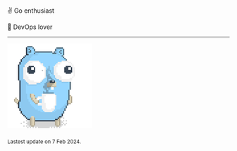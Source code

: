 :v: Go enthusiast

:muscle: DevOps lover

---

![Image alt text](/images/gopher_with_coffee.gif)


<sub>Lastest update on 7 Feb 2024.</sub>
